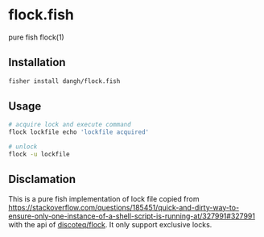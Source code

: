 # flock.fish
pure fish flock(1)

## Installation

```sh
fisher install dangh/flock.fish
```

## Usage

```sh
# acquire lock and execute command
flock lockfile echo 'lockfile acquired'

# unlock
flock -u lockfile
```

## Disclamation

This is a pure fish implementation of lock file copied from https://stackoverflow.com/questions/185451/quick-and-dirty-way-to-ensure-only-one-instance-of-a-shell-script-is-running-at/327991#327991 with the api of [discoteq/flock](https://github.com/discoteq/flock). It only support exclusive locks.
